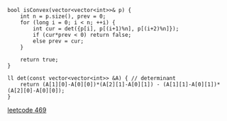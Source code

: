 ```cpp=
bool isConvex(vector<vector<int>>& p) {
    int n = p.size(), prev = 0;
    for (long i = 0; i < n; ++i) {
        int cur = det({p[i], p[(i+1)%n], p[(i+2)%n]});
        if (cur*prev < 0) return false; 
        else prev = cur;
    }

    return true;
}

ll det(const vector<vector<int>> &A) { // determinant
    return (A[1][0]-A[0][0])*(A[2][1]-A[0][1]) - (A[1][1]-A[0][1])*(A[2][0]-A[0][0]);
}
```

[leetcode 469](https://leetcode.com/problems/convex-polygon/solutions/95590/c-5-liner-o-n-checking-convexity-with-cross-product-of-adjacent-vectors-detailed-explanation/)
